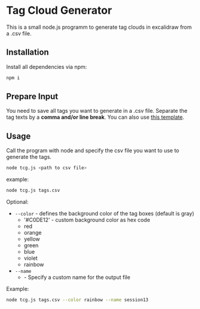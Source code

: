 # Tag Cloud Generator

This is a small node.js programm to generate tag clouds in excalidraw from a .csv file.

## Installation

Install all dependencies via npm:

```bash
npm i
```

## Prepare Input

You need to save all tags you want to generate in a .csv file. Separate the tag texts by a **comma and/or line break**. You can also use [this template](template.csv).

## Usage

Call the program with node and specify the csv file you want to use to generate the tags.

```bash
node tcg.js <path to csv file>
```

example:

```bash
node tcg.js tags.csv
```

Optional:

- `--color` - defines the background color of the tag boxes (default is gray)
  - '#C0DE12' - custom background color as hex code
  - red
  - orange
  - yellow
  - green
  - blue
  - violet
  - rainbow
- `--name`
  - <your file name> - Specify a custom name for the output file

Example:

```bash
node tcg.js tags.csv --color rainbow --name session13
```
